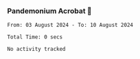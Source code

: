 ### Pandemonium Acrobat 🤸

<!--START_SECTION:waka-->

```all_time
From: 03 August 2024 - To: 10 August 2024

Total Time: 0 secs

No activity tracked
```

<!--END_SECTION:waka-->
